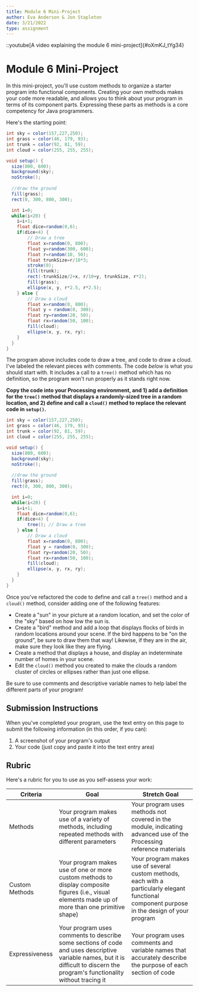 ```yaml
---
title: Module 6 Mini-Project
author: Eva Anderson & Jon Stapleton
date: 3/21/2022
type: assignment
---
```


::youtube[A video explaining the module 6 mini-project]{#oXmKJ_tYg34}

# Module 6 Mini-Project

In this mini-project, you'll use custom methods to organize a starter program into functional components. Creating your own methods makes your code more readable, and allows you to think about your program in terms of its component parts. Expressing these parts as methods is a core competency for Java programmers.

Here's the starting point:

```java
int sky = color(157,227,250);
int grass = color(46, 179, 93);
int trunk = color(92, 81, 59);
int cloud = color(255, 255, 255);

void setup() {
  size(800, 600);
  background(sky);
  noStroke();
  
  //draw the ground
  fill(grass);
  rect(0, 300, 800, 300);

  int i=0;
  while(i<20) {
    i=i+1;
    float dice=random(0,6);
    if(dice<4) {
        // Draw a tree
        float x=random(0, 800);
        float y=random(300, 600);
        float r=random(10, 50);
        float trunkSize=r/10*3;
        stroke(0);
        fill(trunk);
        rect(-trunkSize/2+x, r/10+y, trunkSize, r*2);
        fill(grass);
        ellipse(x, y, r*2.5, r*2.5);
    } else {
        // Draw a cloud
        float x=random(0, 800);
        float y = random(0, 300);
        float ry=random(20, 50);
        float rx=random(50, 100);
        fill(cloud);
        ellipse(x, y, rx, ry);
    }
  }
}
```

The program above includes code to draw a tree, and code to draw a cloud. I've labeled the relevant pieces with comments. The code *below* is what you should start with. It includes a call to a `tree()` method which has no definition, so the program won't run properly as it stands right now.

**Copy the code into your Processing environment, and 1) add a definition for the `tree()` method that displays a randomly-sized tree in a random location, and 2) define and call a `cloud()` method to replace the relevant code in `setup()`.**

```java
int sky = color(157,227,250);
int grass = color(46, 179, 93);
int trunk = color(92, 81, 59);
int cloud = color(255, 255, 255);

void setup() {
  size(800, 600);
  background(sky);
  noStroke();
  
  //draw the ground
  fill(grass);
  rect(0, 300, 800, 300);

  int i=0;
  while(i<20) {
    i=i+1;
    float dice=random(0,6);
    if(dice<4) {
        tree(); // Draw a tree
    } else {
        // Draw a cloud
        float x=random(0, 800);
        float y = random(0, 300);
        float ry=random(20, 50);
        float rx=random(50, 100);
        fill(cloud);
        ellipse(x, y, rx, ry);
    }
  }
}

```

Once you've refactored the code to define and call a `tree()` method and a `cloud()` method, consider adding one of the following features:

* Create a "sun" in your picture at a random location, and set the color of the "sky" based on how low the sun is.
* Create a "bird" method and add a loop that displays flocks of birds in random locations around your scene. If the bird happens to be "on the ground", be sure to draw them that way! Likewise, if they are in the air, make sure they look like they are flying.
* Create a method that displays a house, and display an indeterminate number of homes in your scene.
* Edit the `cloud()` method you created to make the clouds a random cluster of circles or ellipses rather than just one ellipse.

Be sure to use comments and descriptive variable names to help label the different parts of your program!

## Submission Instructions

When you've completed your program, use the text entry on this page to submit the following information (in this order, if you can):

1. A screenshot of your program's output
2. Your code (just copy and paste it into the text entry area)

## Rubric

Here's a rubric for you to use as you self-assess your work:

| Criteria  | Goal | Stretch Goal |
| --------- | -------- | ---------- |
| Methods   | Your program makes use of a variety of methods, including repeated methods with different parameters | Your program uses methods not covered in the module, indicating advanced use of the Processing reference materials |
| Custom Methods | Your program makes use of one or more custom methods to display composite figures (i.e., visual elements made up of more than one primitive shape) | Your program makes use of several custom methods, each with a particularly elegant functional component purpose in the design of your program |
| Expressiveness | Your program uses comments to describe some sections of code and uses descriptive variable names, but it is difficult to discern the program's functionality without tracing it | Your program uses comments and variable names that accurately describe the purpose of each section of code |
